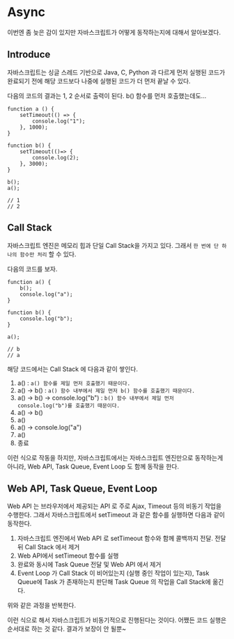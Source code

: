 # Async
이번엔 좀 늦은 감이 있지만 자바스크립트가 어떻게 동작하는지에 대해서 알아보겠다.

## Introduce
자바스크립트는 싱글 스레드 기반으로 Java, C, Python 과 다르게 먼저 실행된 코드가 완료되기 전에 해당 코드보다 나중에 실행된 코드가 더 먼저 끝날 수 있다.

다음의 코드의 결과는 1, 2 순서로 출력이 된다. b() 함수를 먼저 호출했는데도...
```
function a () {
    setTimeout(() => {
        console.log("1");
    }, 1000);
}

function b() {
    setTimeout(()=> {
        console.log(2);
    }, 3000);
}
  
b();
a();

// 1
// 2
```

## Call Stack
자바스크립트 엔진은 메모리 힙과 단일 Call Stack을 가지고 있다. 그래서 `한 번에 단 하나의 함수만 처리` 할 수 있다.  

다음의 코드를 보자.
```
function a() {
    b();
    console.log("a");
}

function b() {
    console.log("b");
}

a();

// b
// a
```

해당 코드에서는 Call Stack 에 다음과 같이 쌓인다.
1. a() : `a() 함수를 제일 먼저 호출했기 때문이다.`
2. a() -> b() : `a() 함수 내부에서 제일 먼저 b() 함수를 호출했기 때문이다.`
3. a() -> b() -> console.log("b") : `b() 함수 내부에서 제일 먼저 console.log("b")를 호출했기 때문이다.`
4. a() -> b() 
5. a()
6. a() -> console.log("a")
7. a()
8. 종료

이런 식으로 작동을 하지만, 자바스크립트에서는 자바스크립트 엔진만으로 동작하는게 아니라, Web API, Task Queue, Event Loop 도 함께 동작을 한다.

## Web API, Task Queue, Event Loop
Web API 는 브라우저에서 제공되는 API 로 주로 Ajax, Timeout 등의 비동기 작업을 수행한다. 그래서 자바스크립트에서 setTimeout 과 같은 함수를 실행하면 다음과 같이 동작한다.
1. 자바스크립트 엔진에서 Web API 로 setTimeout 함수와 함께 콜백까지 전달. 전달 뒤 Call Stack 에서 제거
2. Web API에서 setTimeout 함수를 실행
3. 완료와 동시에 Task Queue 전달 및 Web API 에서 제거
4. Event Loop 가 Call Stack 이 비어있는지 (실행 중인 작업이 있는지), Task Queue에 Task 가 존재하는지 판단해 Task Queue 의 작업을 Call Stack에 옮긴다.

위와 같은 과정을 반복한다.

이런 식으로 해서 자바스크립트가 비동기적으로 진행된다는 것이다. 어쨌든 코드 실행은 순서대로 하는 것 같다. 결과가 보장이 안 될뿐~